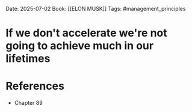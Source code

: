 Date: 2025-07-02
Book: [[ELON MUSK]]
Tags: #management_principles 
# If we don't accelerate we're not going to achieve much in our lifetimes


# References
- Chapter 89